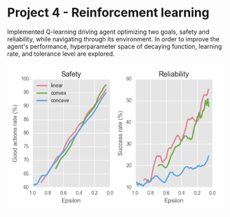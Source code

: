 # Project 4 - Reinforcement learning


Implemented Q-learning driving agent optimizing two goals, safety and reliability, while navigating through its environment. In order to improve the agent's performance, hyperparameter space of decaying function, learning rate, and tolerance level are explored. 

![Alt text](https://github.com/JennyLeeStat/P4_smartcab/blob/master/decay_func.png)

